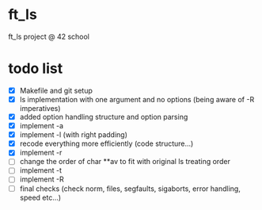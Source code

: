 # ft_ls
ft_ls project @ 42 school

# todo list
- [x] Makefile and git setup
- [x] ls implementation with one argument and no options (being aware of -R imperatives)
- [x] added option handling structure and option parsing
- [x] implement -a
- [x] implement -l (with right padding)
- [x] recode everything more efficiently (code structure...)
- [x] implement -r
- [ ] change the order of char **av to fit with original ls treating order
- [ ] implement -t
- [ ] implement -R
- [ ] final checks (check norm, files, segfaults, sigaborts, error handling, speed etc...)
